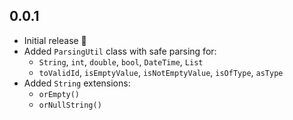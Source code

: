 ## 0.0.1
- Initial release 🎉
- Added `ParsingUtil` class with safe parsing for:
    - `String`, `int`, `double`, `bool`, `DateTime`, `List`
    - `toValidId`, `isEmptyValue`, `isNotEmptyValue`, `isOfType`, `asType`
- Added `String` extensions:
    - `orEmpty()`
    - `orNullString()`
